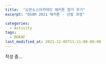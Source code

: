 ```yaml
---
title:  "오픈소스아카데미 해커톤 참가 후기"
excerpt: "OSAM 2021 해커톤 - 선발 과정"

categories:
  - Activity
tags:
  - ROKAF
last_modified_at: 2021-12-05T11:11:00-09:00
---
```


작성 중... 

